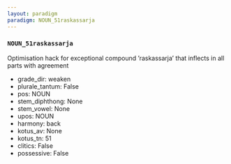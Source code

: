 ```yaml
---
layout: paradigm
paradigm: NOUN_51raskassarja
---
```

### ` NOUN_51raskassarja `

Optimisation hack for exceptional compound ’raskassarja’ that inflects in all parts with agreement
* grade_dir: weaken
* plurale_tantum: False
* pos: NOUN
* stem_diphthong: None
* stem_vowel: None
* upos: NOUN
* harmony: back
* kotus_av: None
* kotus_tn: 51
* clitics: False
* possessive: False
